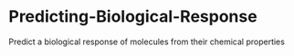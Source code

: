 # Predicting-Biological-Response
Predict a biological response of molecules from their chemical properties
